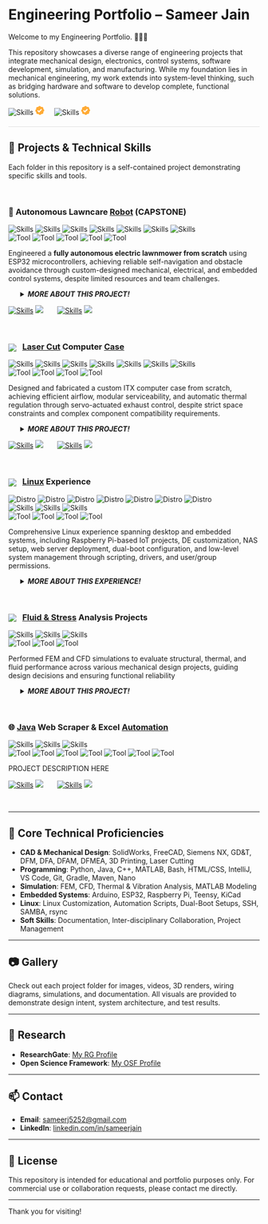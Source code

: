 # Engineering Portfolio – Sameer Jain

Welcome to my Engineering Portfolio. 🙋🏽‍♂️

This repository showcases a diverse range of engineering projects that integrate mechanical design, electronics, control systems, software development, simulation, and manufacturing. While my foundation lies in mechanical engineering, my work extends into system-level thinking, such as bridging hardware and software to develop complete, functional solutions.

![Skills](https://img.shields.io/badge/SolidWorks-CSWA-EB225E) <img src="https://github.com/sameer52/images-icons-data/blob/main/images/other/certified-orange-check.png" alt="SW-CSWA" width="18"/> &nbsp;&nbsp;&nbsp;<!--![Skills](https://img.shields.io/badge/SolidWorks-CSWP-009973) <img src="https://github.com/sameer52/images-icons-data/blob/main/images/other/certified-orange-check.png" alt="SW-CSWP" width="18"/> &nbsp;&nbsp;&nbsp; -->
![Skills](https://img.shields.io/badge/Python-PCEP-0066FF) <img src="https://github.com/sameer52/images-icons-data/blob/main/images/other/certified-orange-check.png" alt="Py-PCEP" width="18"/> &nbsp;&nbsp;&nbsp;

<hr style="height:1px; background-color:#e0e0e0; border:none; margin: 20px 0;">

## 📂 Projects & Technical Skills

Each folder in this repository is a self-contained project demonstrating specific skills and tools. <!-- This layout presents both context and capability in a condensed, reader-friendly format. -->

<br>

<!-- LAWNMOWER CAPSTONE -->
### 🤖 Autonomous Lawncare <ins>Robot</ins> (CAPSTONE)

![Skills](https://img.shields.io/badge/Skills-Solid_Modeling-02699C)
![Skills](https://img.shields.io/badge/CAD_Assembly-02699C)
![Skills](https://img.shields.io/badge/Embedded_Control_Logic-02699C)
![Skills](https://img.shields.io/badge/Sensor_Fusion-02699C)
![Skills](https://img.shields.io/badge/GD﹠T-02699C)
![Skills](https://img.shields.io/badge/DFM-02699C)
![Skills](https://img.shields.io/badge/DFA-02699C)  
![Tool](https://img.shields.io/badge/Tools-Arduino-FEED95)
![Tool](https://img.shields.io/badge/ESP32-FEED95)
![Tool](https://img.shields.io/badge/Solidworks-FEED95)
![Tool](https://img.shields.io/badge/3D_Printing-FEED95)
![Tool](https://img.shields.io/badge/GD&T-FEED95)

Engineered a <strong>fully autonomous electric lawnmower from scratch</strong> using ESP32 microcontrollers, achieving reliable self-navigation and obstacle avoidance through custom-designed mechanical, electrical, and embedded control systems, despite limited resources and team challenges.

<ul>
  <details>
  <summary><strong><i>MORE ABOUT THIS PROJECT!</i></strong></summary>
    <table style="width:100%; border:none; border-collapse:collapse;">
      <tr>
        <td style="vertical-align:middle;">
            <!-- * -->
            <li>Spearheaded mechanical development from initial requirements to final prototype, emphasizing modularity for <strong>maintenance</strong> and <strong>continuous</strong> improvement</li>
            &nbsp;
            <li>Created an original PLA chassis in SolidWorks, validated structural integrity with anisotropic FEM simulations to ensure durability during operation</li>
            &nbsp;
            <!-- * -->
            <li>Applied DFA principles to simplify assembly, reducing build time and minimizing errors during prototyping and testing.</li>
            &nbsp;
            <!-- * -->
            <li>Minimized part count, improving system reliability and simplifying maintenance across iterations.</li>
            &nbsp;
            <!-- * -->
            <li>Applied DFM principles to accelerate iteration cycles within project timeline despite limited team resources.</li>
            &nbsp;
            <!-- * -->
            <li>Each of the 11 iterations targeted key areas including but not limited to</li>
            <ul>
              <li>drive system, chassis stiffness, internal component layout, and cutting mechanism integration</li>
            </ul>
            &nbsp;
            <!-- * -->
            <li>Implemented an induced boundary wire system enabling safe autonomous operation within user-defined zones</li>
            &nbsp;
            <!-- * -->
            <li>Programmed embedded navigation and obstacle avoidance logic using Arduino IDE with responsive sensor fusion and feedback control.</li>
            &nbsp;
            <!-- * -->
            <li>Tuned hardware/software integration through repeated field tests, improving stability, accuracy, and response time over time.</li>
            &nbsp;
        </td>
        <td style="text-align:center;">
          <img src="https://github.com/sameer52/images-icons-data/blob/main/images/capstone-lawnmower/assembled-new-shell.JPG" alt="Lawnmower Image 1" style="width:290px;"><br>
          <img src="https://github.com/sameer52/images-icons-data/blob/main/images/capstone-lawnmower/battery-access-hatch-cropped.JPG" alt="Lawnmower Image 1" style="width:290px;"><br>
          <img src="https://github.com/sameer52/images-icons-data/blob/main/images/capstone-lawnmower/battery-clamp.JPG" alt="Lawnmower Image 1" style="width:290px;"><br>
          <img src="https://github.com/sameer52/images-icons-data/blob/main/images/capstone-lawnmower/drive-assembly-rear-white.JPG" alt="Lawnmower Image 1" style="width:290px;"><br>
          <img src="https://github.com/sameer52/images-icons-data/blob/main/images/capstone-lawnmower/motor-exploded-view-cropped.JPG" alt="Lawnmower Image 1" style="width:290px;"><br>
          <img src="https://github.com/sameer52/Autonomous-Lawnmower/blob/main/images/capstone-lawnmower-cropped.jpg" alt="Lawnmower Image 1" style="width:290px;"><br>
        </td>
      </tr>
    </table>
  </details>
</ul>

[![Skills](https://img.shields.io/badge/GitHub-PROJECT_LINK_|_Click_Me!-82DFC6)](https://github.com/sameer52/Autonomous-Lawnmower) <img src="https://images.icon-icons.com/2550/PNG/512/link_icon_152591.png" width="18"/> &nbsp;&nbsp;&nbsp;&nbsp;&nbsp;
[![Skills](https://img.shields.io/badge/OSF-PROJECT_LINK_|_Click_Me!-82DFC6)](https://osf.io/hv5g8/) <img src="https://images.icon-icons.com/2550/PNG/512/link_icon_152591.png" width="18"/>

<br>


<!-- ITX PC CASE -->
<h3>
  <img src="https://github.com/user-attachments/assets/eda94c2a-d5bd-4a34-8661-9ba9af9366ef" width="20" style="vertical-align:middle; margin-right:8px;">
  <ins>Laser Cut</ins> Computer <ins>Case<ins>
</h3>

![Skills](https://img.shields.io/badge/Skills-Solid_Modeling-02699C)
![Skills](https://img.shields.io/badge/Airflow_Optimization-02699C)
![Skills](https://img.shields.io/badge/Thermal_Analysis-02699C)
![Skills](https://img.shields.io/badge/CAD_Assembly-02699C)
![Skills](https://img.shields.io/badge/GD﹠T-02699C)
![Skills](https://img.shields.io/badge/DFM-02699C)
![Skills](https://img.shields.io/badge/DFA-02699C)  
![Tool](https://img.shields.io/badge/Tools-Solidworks-FEED95)
![Tool](https://img.shields.io/badge/Fluid_Simulation-FEED95)
![Tool](https://img.shields.io/badge/FDM_3D_Printer-FEED95)
![Tool](https://img.shields.io/badge/BambuStudio-FEED95)

Designed and fabricated a custom ITX computer case from scratch, achieving efficient airflow, modular serviceability, and automatic thermal regulation through servo-actuated exhaust control, despite strict space constraints and complex component compatibility requirements. 

<ul>
  <details>
  <summary><strong><i>MORE ABOUT THIS PROJECT!</i></strong></summary>
    <table style="width:100%; border:none; border-collapse:collapse;">
      <tr>
        <td style="text-align:left; vertical-align:top;">
          <li>Led complete design and prototyping of a custom 18L Mini-ITX PC case, including user research, CAD, simulation, and physical testing</li>
          <li>Ran FEM and CFD simulations to reduce thermal hotspots by 20% and ensure mechanical integrity</li>
          <li>Designed for manufacturing with PLA 3D printing and laser cutting (wood, acrylic, aluminum)</li>
          <li>Completed 13 iterative revisions driven by airflow, thermal, and assembly optimizations</li>
          <li>Applied DFA principles to minimize assembly time and improve internal accessibility</li>
          <li>Added usability features: cable/airflow channels, magnetic panels, drive mounts, and active airflow control</li>
        </td>
        <td style="text-align:center; vertical-align:center;">
          <!-- <img src="https://github.com/sameer52/ITX-Case/blob/main/images/ITX-Case-V3-WIP-portrait.png" alt="Project Image" style="width:300px; border-radius:8px;"> -->
          <img src="https://github.com/sameer52/images-icons-data/blob/main/images/itx-case/itxcase-front-top-iso-inside-cpu.JPG" alt="Project Image" style="width:200px; border-radius:8px;">
          <img src="https://github.com/sameer52/images-icons-data/blob/main/images/itx-case/itxcase-front-top-iso-inside-gpu.JPG" alt="Project Image" style="width:200px; border-radius:8px;">
        </td>
      </tr>
    </table>
  </details>
</ul>

[![Skills](https://img.shields.io/badge/GitHub-PROJECT_LINK_|_Click_Me!-82DFC6)](https://github.com/sameer52) <img src="https://images.icon-icons.com/2550/PNG/512/link_icon_152591.png" width="18"/> &nbsp;&nbsp;&nbsp;&nbsp;&nbsp;
[![Skills](https://img.shields.io/badge/OSF-PROJECT_LINK_|_Click_Me!-82DFC6)](https://osf.io/hv5g8/) <img src="https://images.icon-icons.com/2550/PNG/512/link_icon_152591.png" width="18"/>

<br>


<!-- LINUX EXPERIENCE -->
<h3>
  <img src="https://github.com/user-attachments/assets/edc6147f-69c3-4395-a7a1-f5c29cd0613c" width="20" style="vertical-align:middle; margin-right:8px;">
  <ins>Linux</ins> Experience
</h3>

![Distro](https://img.shields.io/badge/Distros-KDE_Neon-B6B6B6)
![Distro](https://img.shields.io/badge/Ubuntu-B6B6B6)
![Distro](https://img.shields.io/badge/Kubuntu-B6B6B6)
![Distro](https://img.shields.io/badge/OrangePi_OS-B6B6B6)
![Distro](https://img.shields.io/badge/Manjaro-B6B6B6)
![Distro](https://img.shields.io/badge/Pop!_OS-B6B6B6)
![Distro](https://img.shields.io/badge/GalliumOS-B6B6B6)  
![Skills](https://img.shields.io/badge/Skills-Shell_Scripting-02699C)
![Skills](https://img.shields.io/badge/Networking-02699C)
![Skills](https://img.shields.io/badge/Permission_Mgmt-02699C)  
![Tool](https://img.shields.io/badge/Tools-Samba-FEED95)
![Tool](https://img.shields.io/badge/SSH-FEED95)
![Tool](https://img.shields.io/badge/RSYNC-FEED95)
![Tool](https://img.shields.io/badge/RCLONE-FEED95)

Comprehensive Linux experience spanning desktop and embedded systems, including Raspberry Pi-based IoT projects, DE customization, NAS setup, web server deployment, dual-boot configuration, and low-level system management through scripting, drivers, and user/group permissions. 

<ul>
  <details>
  <summary><strong><i>MORE ABOUT THIS EXPERIENCE!</i></strong></summary>
    <table style="width:100%; border:none; border-collapse:collapse;">
      <tr>
        <td style="vertical-align:middle;">
            <!-- * -->
            <li>Daily-drive KDE Neon 6 with KDE Plasma Desktop, customizing the UI, shell environment, and window manager to streamline productivity and engineering workflows.</li>
            &nbsp;
            <!-- * -->
            <li>Managed Linux bootloader and GRUB entries to support dual-boot configurations and fine-tuned system startup parameters.</li>
            &nbsp;
            <!-- * -->
            <li>Built a headless Raspberry Pi NAS running Ubuntu Server 22.04 LTS, configured with Samba for network file sharing, SSH for remote access, and rsync for automated backups across devices.</li>
            &nbsp;
            <!-- * -->
            <li>Created custom Bash scripts for system maintenance, automated package updates, and deployment tasks on multiple machines.</li>
            &nbsp;
            <!-- * -->
            <li>Implemented automated system services with systemd and cron, allowing for scheduled backups, service restarts, and log rotation on Linux servers.</li>
            &nbsp;
            <!-- * -->
            <li>Configured ROS (Noetic) workspaces on Ubuntu-based systems, using catkin build tools, roslaunch files, and custom message/service definitions for robot simulation and control.</li>
            &nbsp;
            <!-- * -->
            <li>Daily-drive KDE Neon 6 with KDE Plasma Desktop, customizing the UI, shell environment, and window manager to streamline productivity and engineering workflows.</li>
            &nbsp;
            <!-- * -->
        </td>
        <td style="text-align:center;">
          <img src="https://github.com/sameer52/images-icons-data/blob/main/images/linux-projects/Kubuntu_24.10_desktop_screenshot.png" alt="KDE-DE" style="width:290px;"><br>
          <img src="https://github.com/sameer52/images-icons-data/blob/main/images/linux-projects/neon-grub-menu.jpg" alt="GRUB-Menu" style="width:290px;"><br>
          <img src="" alt="OPi-NAS" style="width:290px;"><br>
        </td>
      </tr>
    </table>
  </details>
</ul>

<br>


<!-- SIMULATION PROJECTS -->
<h3>
  <img src="https://github.com/user-attachments/assets/9890478d-9641-469b-bb84-5c88dc1840b1" width="20" style="vertical-align:middle; margin-right:8px;">
  <ins>Fluid & Stress</ins> Analysis Projects
</h3>

![Skills](https://img.shields.io/badge/Skills-Stress_&_Modal_Analysis-02699C)
![Skills](https://img.shields.io/badge/Dynamic_System_Modeling-02699C)
![Skills](https://img.shields.io/badge/Thermal_behavior-02699C)  
![Tool](https://img.shields.io/badge/Tools-SolidWorks_Simulation-FEED95)
![Tool](https://img.shields.io/badge/MATLAB-FEED95)
![Tool](https://img.shields.io/badge/Numerical_Methods-FEED95)

Performed FEM and CFD simulations to evaluate structural, thermal, and fluid performance across various mechanical design projects, guiding design decisions and ensuring functional reliability

<ul>
  <details>
  <summary><strong><i>MORE ABOUT THIS PROJECT!</i></strong></summary>
    <table style="width:100%; border:none; border-collapse:collapse;">
      <tr>
        <td style="vertical-align:middle;">
            <!-- * -->
            <li></li>
            &nbsp;
            <li></li>
            &nbsp;
            <!-- * -->
            <li></li>
            &nbsp;
            <!-- * -->
            <li></li>
            &nbsp;
            <!-- * -->
            <li></li>
            &nbsp;
            <!-- * -->
            <li></li>
            &nbsp;
            <!-- * -->
            <li></li>
            &nbsp;
        </td>
        <td style="text-align:center;">
          <img src="https://github.com/sameer52/images-icons-data/blob/main/images/analysis-projects/tauno-cover-analysis-results.png" alt="Image 1" style="width:290px;"><br>
        </td>
      </tr>
    </table>
  </details>
</ul>

<br>


<!-- JAVA WEBSCRAPING TOOL -->
### 🌐 <ins>Java</ins> Web Scraper & Excel <ins>Automation</ins>  

![Skills](https://img.shields.io/badge/Skills-Web_Automation-02699C)
![Skills](https://img.shields.io/badge/Data_Parsing-02699C)
![Skills](https://img.shields.io/badge/Test_Driven_Development-02699C)  
![Tool](https://img.shields.io/badge/Tools-Java-FEED95)
![Tool](https://img.shields.io/badge/Selenium-FEED95)
![Tool](https://img.shields.io/badge/Apache_POI_API-FEED95)
![Tool](https://img.shields.io/badge/TestNG-FEED95)
![Tool](https://img.shields.io/badge/IntelliJ-FEED95)
![Tool](https://img.shields.io/badge/Gradle-FEED95)
![Tool](https://img.shields.io/badge/Maven-FEED95)

PROJECT DESCRIPTION HERE

[![Skills](https://img.shields.io/badge/GitHub-PROJECT_LINK_|_Click_Me!-82DFC6)](https://github.com/sameer52/) <img src="https://images.icon-icons.com/2550/PNG/512/link_icon_152591.png" width="18"/> &nbsp;&nbsp;&nbsp;&nbsp;&nbsp;
[![Skills](https://img.shields.io/badge/OSF-PROJECT_LINK_|_Click_Me!-82DFC6)](https://osf.io/hv5g8/) <img src="https://images.icon-icons.com/2550/PNG/512/link_icon_152591.png" width="18"/>

<br>


---

## 🧠 Core Technical Proficiencies

- **CAD & Mechanical Design**: SolidWorks, FreeCAD, Siemens NX, GD&T, DFM, DFA, DFAM, DFMEA, 3D Printing, Laser Cutting  
- **Programming**: Python, Java, C++, MATLAB, Bash, HTML/CSS, IntelliJ, VS Code, Git, Gradle, Maven, Nano  
- **Simulation**: FEM, CFD, Thermal & Vibration Analysis, MATLAB Modeling  
- **Embedded Systems**: Arduino, ESP32, Raspberry Pi, Teensy, KiCad  
- **Linux**: Linux Customization, Automation Scripts, Dual-Boot Setups, SSH, SAMBA, rsync  
- **Soft Skills**: Documentation, Inter-disciplinary Collaboration, Project Management

---

## 📷 Gallery

Check out each project folder for images, videos, 3D renders, wiring diagrams, simulations, and documentation. All visuals are provided to demonstrate design intent, system architecture, and test results.

---

## 🔬 Research

- **ResearchGate**: [My RG Profile](https://www.researchgate.net/profile/Sameer-Jain-9?ev=hdr_xprf)
- **Open Science Framework**: [My OSF Profile](https://osf.io/hv5g8/)

---

## 📫 Contact

- **Email**: sameerj5252@gmail.com
- **LinkedIn**: [linkedin.com/in/sameerjain](https://www.linkedin.com/in/sameerjain0841/)  

---

## 📜 License

This repository is intended for educational and portfolio purposes only. For commercial use or collaboration requests, please contact me directly.

---

Thank you for visiting!



<!--![Example Badge](https://img.shields.io/badge/Skill-Python-blue)
![Example Badge](https://img.shields.io/badge/just_the_message-8A2BE2)
![Other](https://img.shields.io/badge/Distros/Other-656565)
![Other](https://img.shields.io/badge/Distros/Other-B6B6B6)
![Skills](https://img.shields.io/badge/Skills-02699C)
![Tool](https://img.shields.io/badge/Tools-FEED95) -->

